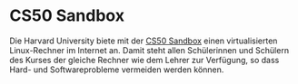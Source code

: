 # CS50 Sandbox

Die Harvard University biete mit der [CS50 Sandbox](https://sandbox.cs50.io) einen virtualisierten Linux-Rechner im Internet an. Damit steht allen Schülerinnen und Schülern des Kurses der gleiche Rechner wie dem Lehrer zur Verfügung, so dass Hard- und Softwareprobleme vermeiden werden können.